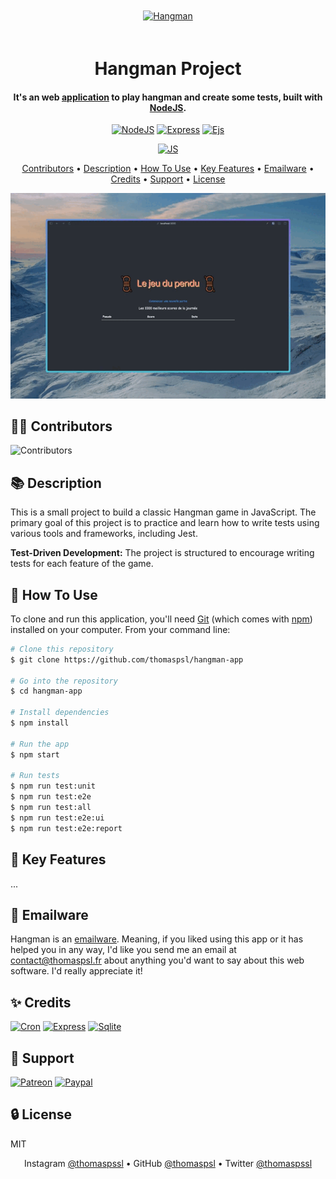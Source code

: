 <div align='center'>
  
[<img src='public/favicon.ico' alt='Hangman' height='150' style='margin: 20px'>](https://hangman.thomaspsl.fr)

# Hangman Project

#### It's an web [application](https://hangman.thomaspsl.fr) to play hangman and create some tests, built with [NodeJS](https://nodejs.org).

[![NodeJS](https://img.shields.io/badge/Node-16.2-58A149)](https://nodejs.org)
[![Express](https://img.shields.io/badge/Express-4.1-010409)](https://fr.reactjs.org)
[![Ejs](https://img.shields.io/badge/Ejs-3.1-b4c965)](https://www.sqlite.org/)

[![JS](https://img.shields.io/badge/JS-13.0-F1E05A)](https://developer.mozilla.org/fr/docs/Learn/JavaScript)

[Contributors](#-contributors) • [Description](#-description) • [How To Use](#-how-to-use) • [Key Features](#-key-features)
• [Emailware](#-emailware) • [Credits](#-credits) • [Support](#-support) • [License](#-license)

![Demo](public/demo.gif)

</div>

<div>
    
## 👨‍🎓 Contributors
![Contributors](https://contrib.rocks/image?repo=thomaspsl/looter-app)

## 📚 Description

This is a small project to build a classic Hangman game in JavaScript.
The primary goal of this project is to practice and learn how to write tests using various tools and frameworks, including Jest.

**Test-Driven Development:** The project is structured to encourage writing tests for each feature of the game.

## 🚀 How To Use

To clone and run this application, you'll need [Git](https://git-scm.com) (which comes with [npm](https://www.npmjs.com)) installed on your computer.
From your command line:

```bash
# Clone this repository
$ git clone https://github.com/thomaspsl/hangman-app

# Go into the repository
$ cd hangman-app

# Install dependencies
$ npm install

# Run the app 
$ npm start

# Run tests
$ npm run test:unit
$ npm run test:e2e
$ npm run test:all
$ npm run test:e2e:ui
$ npm run test:e2e:report
```

## 🔑 Key Features

...

## 📮 Emailware

Hangman is an [emailware](https://en.wiktionary.org/wiki/emailware). Meaning, if you liked using this app or it has helped you in any way,
I'd like you send me an email at <contact@thomaspsl.fr> about anything you'd want to say about this web software. I'd really appreciate it!

## ✨ Credits

[![Cron](https://img.shields.io/badge/cron-00baa9.svg?style=for-the-badge&logo=npm&logoColor=white)](https://mongoosejs.com)
[![Express](https://img.shields.io/badge/express-02040a.svg?style=for-the-badge&logo=express&logoColor=white)](https://pm2.keymetrics.io)
[![Sqlite](https://img.shields.io/badge/sqlite-034a64.svg?style=for-the-badge&logo=sqlite&logoColor=white)](https://pm2.keymetrics.io)

## 💸 Support

[![Patreon](https://img.shields.io/badge/Patreon-F96854?style=for-the-badge&logo=patreon&logoColor=white)](https://www.patreon.com)
[![Paypal](https://img.shields.io/badge/PayPal-00457C?style=for-the-badge&logo=paypal&logoColor=white)](https://www.paypal.com)

## 🔒 License

MIT

</div>

<div align='center'>  
  
Instagram [@thomaspssl](https://www.instagram.com/thomaspssl) • GitHub [@thomaspsl](https://github.com/thomaspsl) • Twitter [@thomaspssl](https://twitter.com/thomaspssl)
  
</div>
